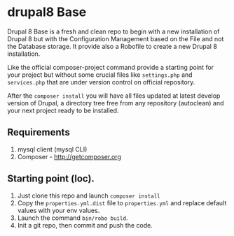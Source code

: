 # drupal8 Base

Drupal 8 Base is a fresh and clean repo to begin with a new installation of Drupal 8 but with the Configuration
Management based on the File and not the Database storage. It provide also a Robofile to create a new
Drupal 8 installation.

Like the official composer-project command provide a starting point for your project but without some crucial files
like `settings.php` and `services.php` that are under version control on official repository.

After the `composer install` you will have all files updated at latest develop version of Drupal, a directory tree free
from any repository (autoclean) and your next project ready to be installed.

## Requirements
1. mysql client (mysql CLI)
2. Composer - http://getcomposer.org

## Starting point (loc).
1. Just clone this repo and launch `composer install`
2. Copy the `properties.yml.dist` file to `properties.yml` and replace default values with your env values.
3. Launch the command `bin/robo build`.
4. Init a git repo, then commit and push the code.
